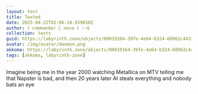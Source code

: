 ```yaml
---
layout: text
title: Texted
date: 2025-04-22T02:06:18.659650Z
author: ⸸ commander ░ nova ⸸ :~$
collection: texts
guid: https://labyrinth.zone/objects/00019164-39fe-4e64-b324-68962c44336b
avatar: /img/avatar/daemon.png
akkoma: https://labyrinth.zone/objects/00019164-39fe-4e64-b324-68962c44336b
tags: [akkoma, labyrinth-zone]
---
```


<p>Imagine being me in the year 2000 watching Metallica on MTV telling me that Napster is bad, and then 20 years later AI steals everything and nobody bats an eye</p>